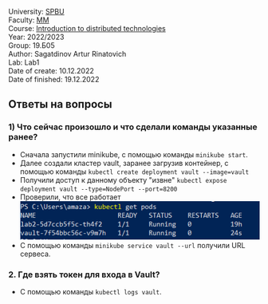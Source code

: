 University: [SPBU](https://spbu.ru/)  
Faculty: [MM](https://math.spbu.ru/rus/)  
Course: [Introduction to distributed technologies](https://github.com/itmo-ict-faculty/introduction-to-distributed-technologies)  
Year: 2022/2023  
Group: 19.Б05  
Author: Sagatdinov Artur Rinatovich  
Lab: Lab1  
Date of create: 10.12.2022  
Date of finished: 19.12.2022  

## Ответы на вопросы  
  
### 1) Что сейчас произошло и что сделали команды указанные ранее? 
- Сначала запустили minikube, с помощью команды `minikube start`.
- Далее создали кластер vault, заранее загрузив контейнер, с помощью команды `kubectl create deployment vault --image=vault`
- Получили доступ к данному объекту "извне" `kubectl expose deployment vault --type=NodePort --port=8200`
- Проверили, что все работает  
![image1](./images/image2.PNG)
- С помощью команды `minikube service vault --url` получили URL сервеса.

### 2. Где взять токен для входа в Vault?
- С помощью команды `kubectl logs vault`.
